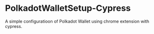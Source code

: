 # PolkadotWalletSetup-Cypress
A simple configuratioon of Polkadot Wallet using chrome extension with cypress.
